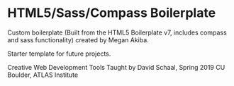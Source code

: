 # HTML5/Sass/Compass Boilerplate 

Custom boilerplate (Built from the HTML5 Boilerplate v7, includes compass and sass functionality) created by Megan Akiba.

Starter template for future projects.

Creative Web Development Tools
Taught by David Schaal, Spring 2019
CU Boulder, ATLAS Institute

